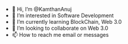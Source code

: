 - 👋 Hi, I’m @KamthanAnuj
- 👀 I’m interested in Software Development
- 🌱 I’m currently learning BlockChain, Web 3.0
- 💞️ I’m looking to collaborate on Web 3.0
- 📫 How to reach me email or messages

<!---
KamthanAnuj/KamthanAnuj is a ✨ special ✨ repository because its `README.md` (this file) appears on your GitHub profile.
You can click the Preview link to take a look at your changes.
--->
